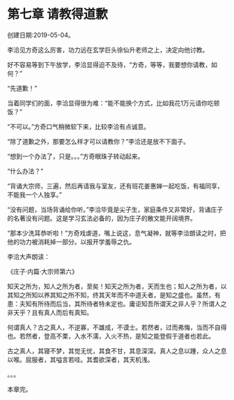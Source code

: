 # 第七章 请教得道歉

创建日期:2019-05-04。

李洽见方奇这么厉害，功力远在玄学巨头徐仙升老师之上，决定向他讨教。

好不容易等到下午放学，李洽显得迫不及待，“方奇，等等，我要想你请教，如何？”

“先道歉！”

当着同学们的面，李洽显得很为难：“能不能换个方式，比如我花1万元请你吃顿饭？”

“不可以。”方奇口气稍微软下来，比较李洽有点诚意。

“除了道歉之外，那要怎么样才可以请教你？”李洽还是放不下面子。

“想到一个办法了，只是。。。”方奇眼珠子转动起来。

“什么办法？”

“背诵大宗师，三遍，然后再请我与室友，还有班花姜惠婵一起吃饭，有福同享，不能我一个人独享。”

“没有问题，当场背诵给你听。”李洽毕竟是尖子生，家庭条件又非常好，背诵庄子的名著没有问题。这是学习玄法必备的，因为庄子的散文能开阔境界。

“那本少洗耳恭听啦！”方奇戏虐道，嘴上说这，息气凝神，就等李洽朗读之时，把他的功力被消耗掉一部分。以报开学羞辱之仇。

李洽大声朗读：

《庄子·内篇·大宗师第六》

知天之所为，知人之所为者，至矣！知天之所为者，天而生也；知人之所为者，以其知之所知以养其知之所不知，终其天年而不中道夭者，是知之盛也。虽然，有患：夫知有所待而后当，其所待者特未定也。庸讵知吾所谓天之非人乎？所谓人之非天乎？且有真人而后有真知。

何谓真人？古之真人，不逆寡，不雄成，不谟士。若然者，过而弗悔，当而不自得也。若然者，登高不栗，入水不濡，入火不热，是知之能登假于道者也若此。

古之真人，其寝不梦，其觉无忧，其食不甘，其息深深。真人之息以踵，众人之息以喉。屈服者，其嗌言若哇。其耆欲深者，其天机浅。

。。。

本章完。
